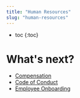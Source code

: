 ```yaml
---
title: "Human Resources"
slug: "human-resources"
---
```


* toc
{:toc}


<style>
.hub-container {
  max-width: 1350px;
}
.value-icon {
  display: inline-block;
  height: 18px;
  margin-bottom: -2px;
}
  
a[title="Guides"] {
  color: #f4f4f4!important;
  border-bottom: 5px solid #f4f4f4;
  padding-bottom: 20px!important;
}
  
a[title="Guides"]:hover {
  color: white!important;
  border-bottom-color: white;
}
  
#hub-header li a:hover {
  box-shadow: none!important;
}
</style>

<meta name="theme-color" content="#434343">


# What's next?

 * [Compensation](../FarmBot-Inc/human-resources/compensation.md)
 * [Code of Conduct](../FarmBot-Inc/human-resources/code-of-conduct.md)
 * [Employee Onboarding](../FarmBot-Inc/human-resources/employee-onboarding.md)
